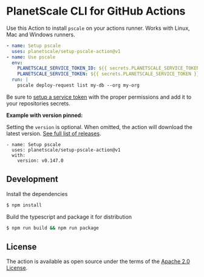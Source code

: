 # PlanetScale CLI for GitHub Actions

Use this Action to install `pscale` on your actions runner. Works with Linux, Mac and Windows runners.

```yaml
- name: Setup pscale
  uses: planetscale/setup-pscale-action@v1
- name: Use pscale
  env:
    PLANETSCALE_SERVICE_TOKEN_ID: ${{ secrets.PLANETSCALE_SERVICE_TOKEN_ID }}
    PLANETSCALE_SERVICE_TOKEN: ${{ secrets.PLANETSCALE_SERVICE_TOKEN }}
  run: |
    pscale deploy-request list my-db --org my-org
```

Be sure to [setup a service token](https://planetscale.com/docs/concepts/service-tokens) with the proper permissions and add it to your repositories secrets.

**Example with version pinned:**

Setting the `version` is optional. When omitted, the action will download the latest version. [See full list of releases](https://github.com/planetscale/cli/releases).

```
- name: Setup pscale
  uses: planetscale/setup-pscale-action@v1
  with:
    version: v0.147.0
```

## Development

Install the dependencies  
```bash
$ npm install
```

Build the typescript and package it for distribution
```bash
$ npm run build && npm run package
```

## License

The action is available as open source under the terms of the [Apache 2.0 License](https://opensource.org/license/apache-2-0/).
